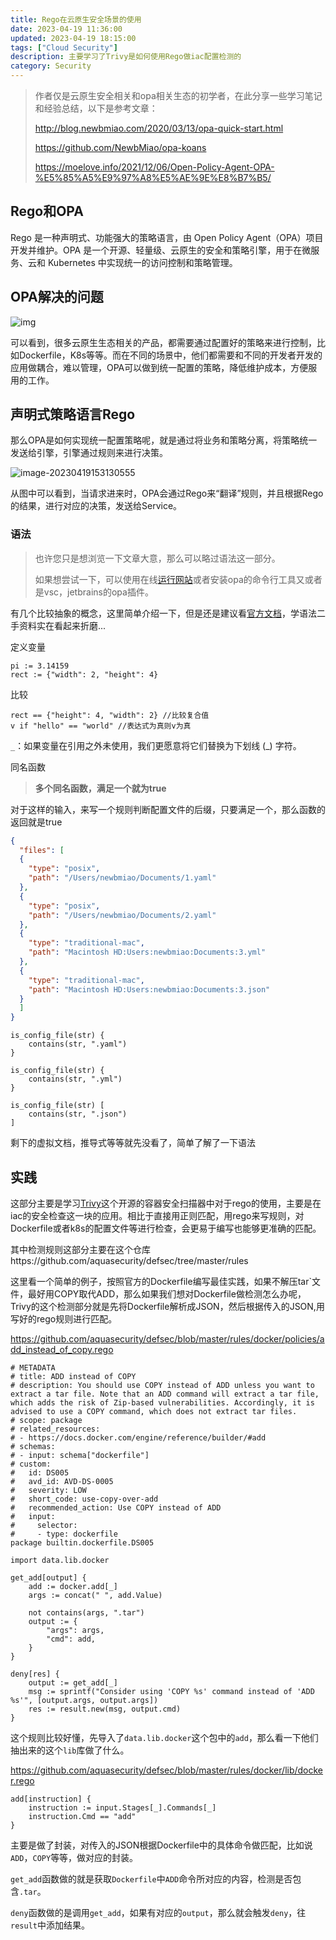 ```yaml
---
title: Rego在云原生安全场景的使用
date: 2023-04-19 11:36:00
updated: 2023-04-19 18:15:00
tags: ["Cloud Security"]
description: 主要学习了Trivy是如何使用Rego做iac配置检测的
category: Security
---
```


> 作者仅是云原生安全相关和opa相关生态的初学者，在此分享一些学习笔记和经验总结，以下是参考文章：
>
> http://blog.newbmiao.com/2020/03/13/opa-quick-start.html
>
> https://github.com/NewbMiao/opa-koans
>
> https://moelove.info/2021/12/06/Open-Policy-Agent-OPA-%E5%85%A5%E9%97%A8%E5%AE%9E%E8%B7%B5/

## Rego和OPA

Rego 是一种声明式、功能强大的策略语言，由 Open Policy Agent（OPA）项目开发并维护。OPA 是一个开源、轻量级、云原生的安全和策略引擎，用于在微服务、云和 Kubernetes 中实现统一的访问控制和策略管理。

## OPA解决的问题

![img](https://ek1ng-typora.oss-cn-hangzhou.aliyuncs.com/img/paN9tjO46QM3RbT.png)

可以看到，很多云原生生态相关的产品，都需要通过配置好的策略来进行控制，比如Dockerfile，K8s等等。而在不同的场景中，他们都需要和不同的开发者开发的应用做耦合，难以管理，OPA可以做到统一配置的策略，降低维护成本，方便服用的工作。

## 声明式策略语言Rego

 那么OPA是如何实现统一配置策略呢，就是通过将业务和策略分离，将策略统一发送给引擎，引擎通过规则来进行决策。

![image-20230419153130555](https://ek1ng-typora.oss-cn-hangzhou.aliyuncs.com/img/image-20230419153130555.png)

从图中可以看到，当请求进来时，OPA会通过Rego来“翻译”规则，并且根据Rego的结果，进行对应的决策，发送给Service。

### 语法

> 也许您只是想浏览一下文章大意，那么可以略过语法这一部分。
>
> 如果想尝试一下，可以使用在线[运行网站](https://play.openpolicyagent.org/p/ZXkIlAEPCY)或者安装opa的命令行工具又或者是vsc，jetbrains的opa插件。

有几个比较抽象的概念，这里简单介绍一下，但是还是建议看[官方文档](https://www.openpolicyagent.org/docs/latest/policy-language/)，学语法二手资料实在看起来折磨...

定义变量

```
pi := 3.14159
rect := {"width": 2, "height": 4}
```

比较

```
rect == {"height": 4, "width": 2} //比较复合值
v if "hello" == "world" //表达式为真则v为真
```

`_`：如果变量在引用之外未使用，我们更愿意将它们替换为下划线 (_) 字符。

同名函数

>  **多个同名函数，满足一个就为true**

对于这样的输入，来写一个规则判断配置文件的后缀，只要满足一个，那么函数的返回就是true

```json
{
  "files": [
  {
    "type": "posix",
    "path": "/Users/newbmiao/Documents/1.yaml"
  },
  {
    "type": "posix",
    "path": "/Users/newbmiao/Documents/2.yaml"
  },
  {
    "type": "traditional-mac",
    "path": "Macintosh HD:Users:newbmiao:Documents:3.yml"
  },
  {
    "type": "traditional-mac",
    "path": "Macintosh HD:Users:newbmiao:Documents:3.json"
  }
  ]
}
```

```
is_config_file(str) {
	contains(str, ".yaml")
}

is_config_file(str) {
	contains(str, ".yml")
}

is_config_file(str) [
	contains(str, ".json")
]
```

剩下的虚拟文档，推导式等等就先没看了，简单了解了一下语法

## 实践

这部分主要是学习[Trivy](https://github.com/aquasecurity/trivy)这个开源的容器安全扫描器中对于rego的使用，主要是在iac的安全检查这一块的应用。相比于直接用正则匹配，用rego来写规则，对Dockerfile或者k8s的配置文件等进行检查，会更易于编写也能够更准确的匹配。

其中检测规则这部分主要在这个仓库https://github.com/aquasecurity/defsec/tree/master/rules

这里看一个简单的例子，按照官方的Dockerfile编写最佳实践，如果不解压tar`文件，最好用COPY取代ADD，那么如果我们想对Dockerfile做检测怎么办呢，Trivy的这个检测部分就是先将Dockerfile解析成JSON，然后根据传入的JSON,用写好的rego规则进行匹配。

https://github.com/aquasecurity/defsec/blob/master/rules/docker/policies/add_instead_of_copy.rego

```
# METADATA
# title: ADD instead of COPY
# description: You should use COPY instead of ADD unless you want to extract a tar file. Note that an ADD command will extract a tar file, which adds the risk of Zip-based vulnerabilities. Accordingly, it is advised to use a COPY command, which does not extract tar files.
# scope: package
# related_resources:
# - https://docs.docker.com/engine/reference/builder/#add
# schemas:
# - input: schema["dockerfile"]
# custom:
#   id: DS005
#   avd_id: AVD-DS-0005
#   severity: LOW
#   short_code: use-copy-over-add
#   recommended_action: Use COPY instead of ADD
#   input:
#     selector:
#     - type: dockerfile
package builtin.dockerfile.DS005

import data.lib.docker

get_add[output] {
	add := docker.add[_]
	args := concat(" ", add.Value)

	not contains(args, ".tar")
	output := {
		"args": args,
		"cmd": add,
	}
}

deny[res] {
	output := get_add[_]
	msg := sprintf("Consider using 'COPY %s' command instead of 'ADD %s'", [output.args, output.args])
	res := result.new(msg, output.cmd)
}
```

这个规则比较好懂，先导入了`data.lib.docker`这个包中的`add`，那么看一下他们抽出来的这个`lib`库做了什么。

https://github.com/aquasecurity/defsec/blob/master/rules/docker/lib/docker.rego

```
add[instruction] {
	instruction := input.Stages[_].Commands[_]
	instruction.Cmd == "add"
}
```

主要是做了封装，对传入的JSON根据Dockerfile中的具体命令做匹配，比如说`ADD`，`COPY`等等，做对应的封装。

`get_add`函数做的就是获取`Dockerfile`中`ADD`命令所对应的内容，检测是否包含`.tar`。

`deny`函数做的是调用`get_add`，如果有对应的`output`，那么就会触发`deny`，往`result`中添加结果。

